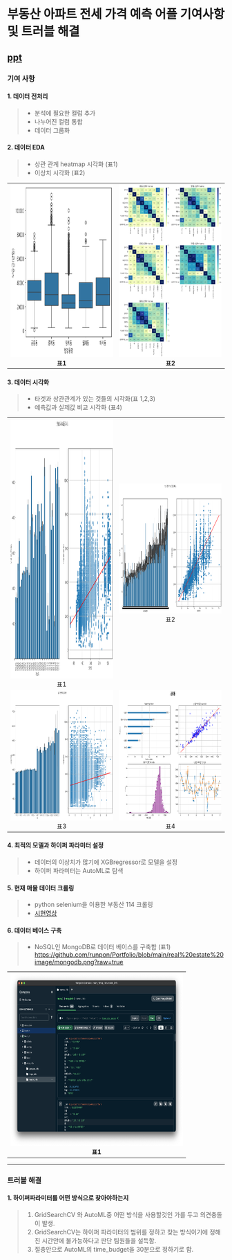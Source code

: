 # 부동산 아파트 전세 가격 예측 어플 기여사항 및 트러블 해결

## [ppt](https://www.canva.com/design/DAGtHNp4p1U/spIJD25MmBJgsc-5XXaw_Q/view?utm_content=DAGtHNp4p1U&utm_campaign=designshare&utm_medium=link2&utm_source=uniquelinks&utlId=h5adea4ddf5)

### 기여 사항

#### 1. 데이터 전처리
> - 분석에 필요한 컬럼 추가
> - 나누어진 컬럼 통합
> - 데이터 그룹화 </br>

#### 2. 데이터 EDA
> - 상관 관계 heatmap 시각화 (표1)
> - 이상치 시각화 (표2) </br>
<table>
  <tr>
    <td align="center">
      <img src="https://github.com/runpon/Portfolio/blob/main/real%20estate%20image/outlier.png?raw=true" width="400px" height="400px"/><br/>
      <strong>표1</strong>
    </td>
    <td align="center">
      <img src="https://github.com/runpon/Portfolio/blob/main/real%20estate%20image/heatmap.png?raw=true" width="400px" height="400px"/><br/>
      <strong>표2</strong>
    </td>
  </tr>
</table>

#### 3. 데이터 시각화
> - 타겟과 상관관계가 있는 것들의 시각화(표 1,2,3) </br>
> - 예측값과 실제값 비교 시각화 (표4) </br>
<table>
  <tr>
    <td align="center">
      <img src="https://github.com/runpon/Portfolio/blob/main/real%20estate%20image/year&deposit.png?raw=true" width="400px" height="600px"/><br/>
      <span>표1</span>
    </td>
    <td align="center">
      <img src="https://github.com/runpon/Portfolio/blob/main/real%20estate%20image/area&deposit.png?raw=true" width="400px" height="300px"/><br/>
      <span>표2</span>
    </td>
  </tr>
  <tr>
    <td align="center">
      <img src="https://github.com/runpon/Portfolio/blob/main/real%20estate%20image/floor&deposit.png?raw=true" width="400px" height="300px"/><br/>
      <span>표3</span>
    </td>
    <td align="center">
      <img src="https://github.com/runpon/Portfolio/blob/main/real%20estate%20image/gongneung.png?raw=true" width="400px" height="300px"/><br/>
      <span>표4</span>
    </td>
  </tr>
</table>

#### 4. 최적의 모델과 하이퍼 파라미터 설정
> - 데이터의 이상치가 많기에 XGBregressor로 모델을 설정
> - 하이퍼 파라미터는 AutoML로 탐색 </br>

#### 5. 현재 매물 데이터 크롤링
> - python selenium을 이용한 부동산 114 크롤링 </br>
> - [시현영상](https://youtu.be/FQswd4jaI0g)


#### 6. 데이터 베이스 구축
> - NoSQL인 MongoDB로 데이터 베이스를 구축함 (표1) </br>
https://github.com/runpon/Portfolio/blob/main/real%20estate%20image/mongodb.png?raw=true
<table>
  <tr>
    <td align="center">
      <img src="https://github.com/runpon/Portfolio/blob/main/real%20estate%20image/mongodb.png?raw=true" width="400px" height="400px"/><br/>
      <strong>표1</strong>
    </td>
  </tr>
</table>

---

###  트러블 해결

#### 1. 하이퍼파라미터를 어떤 방식으로 찾아야하는지
> 1. GridSearchCV 와 AutoML중 어떤 방식을 사용할것인 가를 두고 의견충돌이 발생.
> 2. GridSearchCV는 하이퍼 파라미터의 범위를 정하고 찾는 방식이기에 정해진 시간안에 불가능하다고 판단 팀원들을 설득함.
> 3. 절충안으로 AutoML의 time_budget을 30분으로 정하기로 함.

